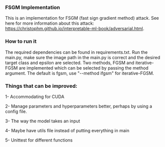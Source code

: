 ### FSGM Implementation

This is an implementation for FSGM (fast sign gradient method) attack. 
See here for more information about this attack: 
https://christophm.github.io/interpretable-ml-book/adversarial.html.

### How to run it
The required dependencies can be found in requirements.txt. 
Run the main.py, make sure the image path in the main.py is correct and the desired
target class and epsilon are selected. 
Two methods, FGSM and iterative-FGSM are implemented which can be selected by passing the method argument.
The default is fgsm, use "--method ifgsm" for iterative-FGSM.

### Things that can be improved:

1- Accommodating for CUDA

2- Manage parameters and hyperparameters better, perhaps by using a config file.

3- The way the model takes an input

4- Maybe have utils file instead of putting everything in main

5- Unittest for different functions